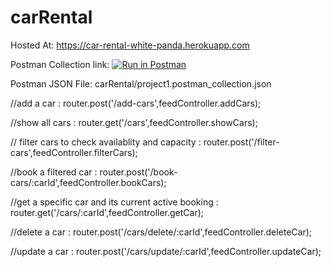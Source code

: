 # carRental
Hosted At: https://car-rental-white-panda.herokuapp.com

Postman Collection link: [![Run in Postman](https://run.pstmn.io/button.svg)](https://app.getpostman.com/run-collection/0434d94a2b278f50cbb3)

Postman JSON File: carRental/project1.postman_collection.json

//add a car : 
router.post('/add-cars',feedController.addCars);

//show all cars : 
router.get('/cars',feedController.showCars);

// filter cars to check availablity and capacity : 
router.post('/filter-cars',feedController.filterCars);

//book a filtered car : 
router.post('/book-cars/:carId',feedController.bookCars);

//get a specific car and its current active booking : 
router.get('/cars/:carId',feedController.getCar);

//delete a car : 
router.post('/cars/delete/:carId',feedController.deleteCar);

//update a car : 
router.post('/cars/update/:carId',feedController.updateCar);


